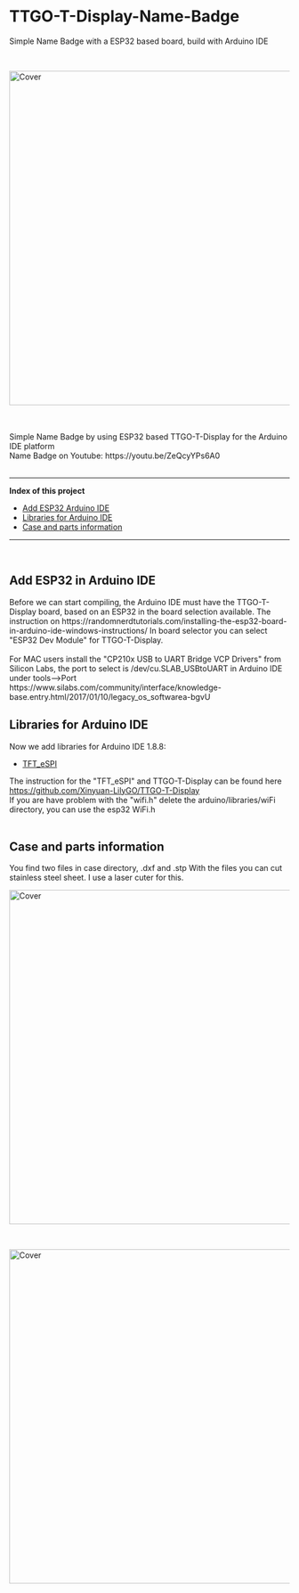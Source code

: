 # TTGO-T-Display-Name-Badge
Simple Name Badge with a ESP32 based board, build with Arduino IDE

<br>

<p><img src="https://github.com/oxinon/TTGO-T-Display-Name-Badge/blob/master/pictures/NameBadge.png" alt="Cover" width="600"></p>
<br>
<br>
Simple Name Badge by using ESP32 based TTGO-T-Display  for the Arduino IDE platform
<br>
Name Badge on Youtube: https://youtu.be/ZeQcyYPs6A0
<br>
<br>

* * *

<b>Index of this project</b>

+ [Add ESP32 Arduino IDE](#ESP32)
+ [Libraries for Arduino IDE](#libraries)
+ [Case and parts information](#case)

* * *
<br>
<a name="ESP32"></a><h2>Add ESP32 in Arduino IDE</h2>
Before we can start compiling, the Arduino IDE must have the TTGO-T-Display board, based on an ESP32 in the board selection available.
The instruction on https://randomnerdtutorials.com/installing-the-esp32-board-in-arduino-ide-windows-instructions/
In board selector you can select "ESP32 Dev Module" for TTGO-T-Display.
<br>
<br>
For MAC users install the "CP210x USB to UART Bridge VCP Drivers" from Silicon Labs, the port to select is /dev/cu.SLAB_USBtoUART in Arduino IDE under tools-->Port
<br>
https://www.silabs.com/community/interface/knowledge-base.entry.html/2017/01/10/legacy_os_softwarea-bgvU
<br>

<a name="libraries"></a><h2>Libraries for Arduino IDE</h2>
Now we add libraries for Arduino IDE 1.8.8:
<br>

+ [TFT_eSPI](https://github.com/Bodmer/TFT_eSPI)
   
The instruction for the "TFT_eSPI" and TTGO-T-Display can be found here https://github.com/Xinyuan-LilyGO/TTGO-T-Display<br>
If you are have problem with the "wifi.h" delete the arduino/libraries/wiFi directory, you can use the esp32 WiFi.h
<br>
<br>
<a name="case"></a><h2>Case and parts information</h2>
You find two files in case directory, .dxf and .stp With the files you can cut stainless steel sheet. I use a laser cuter for this.
<p><img src="https://github.com/oxinon/TTGO-T-Display-Name-Badge/blob/master/case/case.png" alt="Cover" width="600"></p>
<br>
<p><img src="https://github.com/oxinon/TTGO-T-Display-Name-Badge/blob/master/pictures/TTGO-T-Display_Build.jpg" alt="Cover" width="600"></p>
